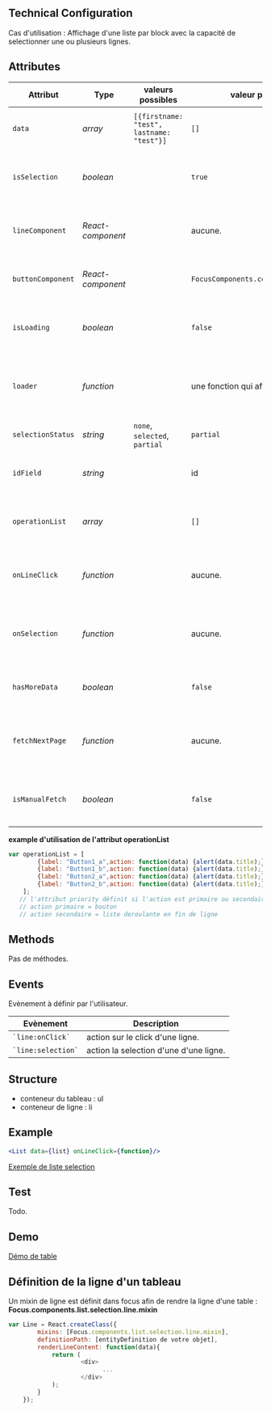 ## Technical Configuration

Cas d'utilisation :
Affichage d'une liste par block avec la capacité de selectionner une ou plusieurs lignes.


## Attributes

<table>
	<thead>
        <tr>
            <th>Attribut</th>
            <th>Type</th>
            <th>valeurs possibles</th>
            <th>valeur par défault</th>
            <th>Description</th>
        </tr>
    </thead>
    <tbody>
        <tr>
            <td><code>data</code></td>
            <td><i>array</i></td>
            <td><code>[{firstname: "test", lastname: "test"}]</code></td>
            <td><code>[]</code></td>
            <td>Définit le tableau des données à afficher.</td>
        </tr>
        <tr>
            <td><code>isSelection</code></td>
            <td><i>boolean</i></td>
            <td></td>
            <td><code>true</code></td>
            <td>Définit si la liste offre la possibilité de sélectionner les lignes.</td>
        </tr>
        <tr>
            <td><code>lineComponent</code></td>
            <td><i>React-component</i></td>
            <td></td>
            <td>aucune.</td>
            <td>Définit le composant pour afficher les lignes de la liste.</td>
        </tr>
		<tr>
            <td><code>buttonComponent</code></td>
            <td><i>React-component</i></td>
            <td></td>
            <td><code>FocusComponents.common.button.action</code></td>
            <td>Définit le composant pour afficher un bouton.</td>
        </tr>
        <tr>
            <td><code>isLoading</code></td>
            <td><i>boolean</i></td>
            <td></td>
            <td><code>false</code></td>
            <td>Définit si la liste est cours de chargement des données.</td>
        </tr>
        <tr>
            <td><code>loader</code></td>
            <td><i>function</i></td>
            <td></td>
            <td>une fonction qui affiche : Loading...</td>
            <td>Définit la fonction affichant l'etat de chargement dans la liste</td>
        </tr>
        <tr>
            <td><code>selectionStatus</code></td>
            <td><i>string</i></td>
            <td><code>none</code>, <code>selected</code>, <code>partial</code></td>
            <td><code>partial</code></td>
            <td>Définit l'état de selection de la liste.</td>
        </tr>
        <tr>
            <td><code>idField</code></td>
            <td><i>string</i></td>
            <td></td>
            <td>id</td>
            <td>Définit le nom de l'attribut portant l'id sur une ligne.</td>
        </tr>
        <tr>
            <td><code>operationList</code></td>
            <td><i>array</i></td>
            <td></td>
            <td><code>[]</code></td>
            <td>Définit la liste des opérations applicable sur une ligne.</td>
        </tr>
        <tr>
            <td><code>onLineClick</code></td>
            <td><i>function</i></td>
            <td></td>
            <td>aucune.</td>
            <td>Définit la fonction à exécuter lors du clic sur une ligne.</td>
        </tr>
        <tr>
            <td><code>onSelection</code></td>
            <td><i>function</i></td>
            <td></td>
            <td>aucune.</td>
            <td>Définit la fonction à exécuter lors de la sélection d'une ligne dans la liste.</td>
        </tr>
        <tr>
            <td><code>hasMoreData</code></td>
            <td><i>boolean</i></td>
            <td></td>
            <td><code>false</code></td>
            <td>Définit si la liste a encore des données à charger</td>
        </tr>
        <tr>
            <td><code>fetchNextPage</code></td>
            <td><i>function</i></td>
            <td></td>
            <td>aucune.</td>
            <td>Définit la fonction permettant de charger la page suivante de données.</td>
        </tr>
        <tr>
            <td><code>isManualFetch</code></td>
            <td><i>boolean</i></td>
            <td></td>
            <td><code>false</code></td>
            <td>Définit si la liste utilise le comportement de scroll infini ou non.</td>
        </tr>

   </tbody>
</table>

**example d'utilisation de l'attribut operationList**

```javascript
var operationList = [
        {label: "Button1_a",action: function(data) {alert(data.title);},style: undefined,priority: 1},
        {label: "Button1_b",action: function(data) {alert(data.title);},style: undefined,priority: 1},
        {label: "Button2_a",action: function(data) {alert(data.title);},style: undefined,priority: 2},
        {label: "Button2_b",action: function(data) {alert(data.title);},style: undefined,priority: 2}
    ];
   // l'attribut priority définit si l'action est primaire ou secondaire
   // action primaire = bouton
   // action secondaire = liste deroulante en fin de ligne
```

## Methods

Pas de méthodes.

## Events

Evènement à définir par l'utilisateur.

<table>
	<thead>
		<tr>
          <th>Evènement</th>
          <th>Description</th>
      </tr>
    </thead>
    <tbody>
      <tr>
          <td><code>`line:onClick`</code></td>
          <td>action sur le click d'une ligne.</td>
      </tr>
       <tr>
            <td><code>`line:selection`</code></td>
            <td>action la selection d'une d'une ligne.</td>
        </tr>
   </tbody>
</table>

## Structure
- conteneur du tableau : ul
- conteneur de ligne : li

## Example
```jsx
<List data={list} onLineClick={function}/>
```

[Exemple de liste selection](https://github.com/KleeGroup/focus-components-updated/blob/master/list/selection/example/index.html)
## Test
Todo.
## Demo
[Démo de table](http://kleegroup.github.io/focus-components-updated/list/selection/example/)

## Définition de la ligne d'un tableau
Un mixin de ligne est définit dans focus afin de rendre la ligne d'une table : **Focus.components.list.selection.line.mixin**

```javascript
var Line = React.createClass({
        mixins: [Focus.components.list.selection.line.mixin],
        definitionPath: [entityDefinition de votre objet],
        renderLineContent: function(data){
            return (
                    <div>
                          ...
                    </div>
            );
        }
    });
```
